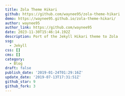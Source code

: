 ```yaml
---
title: Zola Theme Hikari
github: https://github.com/waynee95/zola-theme-hikari
demo: https://waynee95.github.io/zola-theme-hikari/
author: waynee95
author_link: https://github.com/waynee95
date: 2023-11-30T15:46:14.192Z
description: Port of the Jekyll Hikari theme to Zola
ssg:
  - Jekyll
css: []
cms: []
category:
  - Blog
draft: false
publish_date: '2019-01-24T01:29:16Z'
update_date: '2019-07-13T17:31:51Z'
github_star: 9
github_fork: 3
---
```

